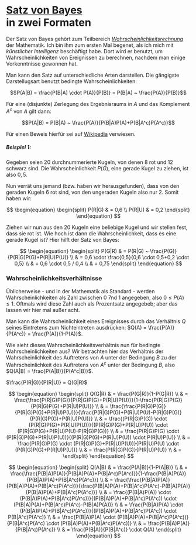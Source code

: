 # [Satz von Bayes](https://de.wikipedia.org/wiki/Satz_von_Bayes)<br>in zwei Formaten

Der Satz von Bayes gehört zum Teilbereich *[Wahrscheinlichkeitsrechnung](./../Wahrscheinlichkeitsrechnung.html)* der Mathematik. Ich bin ihm zum ersten Mal begenet, als ich mich mit *künstlicher Intelligenz* beschäftigt habe. Dort wird er benutzt, um Wahrscheinlichkeiten von Ereignissen zu berechnen, nachdem man einige Vorkenntnisse gewonnen hat.

Man kann den Satz auf unterschiedliche Arten darstellen. Die gängigste Darstellugsart benutzt bedingte Wahrscheinlichkeiten:

$$P(A|B) = \frac{P(B|A) \cdot P(A)}{P(B)} = P(B|A) ~ \frac{P(A)}{P(B)}$$

Für eine (disjunkte) Zerlegung des Ergebnisraums in $A$ und das Komplement $A^c$ von $A$ gilt dann:

$$P(A|B) = P(B|A) ~ \frac{P(A)}{P(B|A)P(A)+P(B|A^c)P(A^c)}$$

Für einen Beweis hierfür sei auf [Wikipedia](https://de.wikipedia.org/wiki/Satz_von_Bayes) verwiesen.

##### Beispiel 1:

Gegeben seien 20 durchnummerierte Kugeln, von denen 8 rot und 12 schwarz sind. Die Wahrscheinlichkeit $P(G)$, eine gerade Kugel zu ziehen, ist also $0,5$.

Nun verrät uns jemand (bzw. haben wir herausgefunden), dass von den geraden Kugeln 6 rot sind, von den ungeraden Kugeln also nur 2. Somit haben wir:

$$
\begin{equation}
\begin{split}
P(R|G) & = 0,6 \\
P(R|U) & = 0,2
\end{split}
\end{equation}
$$

Ziehen wir nun aus den 20 Kugeln eine beliebige Kugel und wir stellen fest, dass sie rot ist. Wie hoch ist dann die Wahrscheinlichkeit, dass es eine gerade Kugel ist? Hier hilft der Satz von Bayes:

$$
\begin{equation}
\begin{split}
P(G|R) & = P(R|G) ~ \frac{P(G)}{P(R|G)P(G)+P(R|U)P(U)} \\
& = 0,6 \cdot \frac{0,5}{0,6 \cdot 0,5+0,2 \cdot 0,5} \\
& = 0,6 \cdot 0,5 / 0,4 \\
& = 0,75
\end{split}
\end{equation}
$$

### Wahrscheinlichkeitsverhältnisse

Üblicherweise - und in der Mathematik als Standard - werden Wahrscheinlichkeiten als Zahl zwischen 0 7nd 1 angegeben, also $0 \le P(A) \le 1$. Oftmals wird diese Zahl auch als Prozentsatz angegebeb; aber das lassen wir hier mal außer acht.

Man kann die Wahrscheinlichkeit eines Ereignisses durch das Verhältnis $Q$ seines Eintretens zum Nichteintreten ausdrücken: $Q(A) = \frac{P(A)}{P(A^c)} = \frac{P(A)}{1-P(A)}$.

Wie sieht dieses Wahrscheinlichkeitsverhältnis nun für bedingte Wahrscheinlichkeiten aus? Wir betrachten hier das Verhältnis der Wahrscheinlichkeit des Auftretens von $A$ unter der Bedingung $B$ zu der Wahrscheinlichkeit des Auftretens von $A^c$ unter der Bedingung $B$, also $Q(A|B) = \frac{P(A|B)}{P(A^c|B)}$.

$\frac{P(R|G)}{P(R|U)} = Q(G|R)$

$$
\begin{equation}
\begin{split}
Q(G|R) & = \frac{P(G|R)}{1-P(G|R)} \\
& = \frac{\frac{P(R|G)P(G)}{P(R|G)P(G)+P(R|U)P(U)}}{1-\frac{P(R|G)P(G)}{P(R|G)P(G)+P(R|U)P(U)}} \\
& = \frac{\frac{P(R|G)P(G)}{P(R|G)P(G)+P(R|U)P(U)}}{\frac{P(R|G)P(G)+P(R|U)P(U)-P(R|G)P(G)}{P(R|G)P(G)+P(R|U)P(U)}} \\
& = \frac{(P(R|G)P(G)) \cdot (P(R|G)P(G)+P(R|U)P(U))}{(P(R|G)P(G)+P(R|U)P(U)) \cdot (P(R|G)P(G)+P(R|U)P(U)-P(R|G)P(G))} \\
& = \frac{P(R|G)P(G) \cdot (P(R|G)P(G)+P(R|U)P(U))}{(P(R|G)P(G)+P(R|U)P(U)) \cdot P(R|U)P(U)} \\
& = \frac{P(R|G)P(G) \cdot (P(R|G)P(G)+P(R|U)P(U))}{P(R|U)P(U) \cdot (P(R|G)P(G)+P(R|U)P(U))} \\
& = \frac{P(R|G)P(G)}{P(R|U)P(U)} \\
& = 
\end{split}
\end{equation}
$$

$$
\begin{equation}
\begin{split}
Q(A|B) & = \frac{P(A|B)}{1-P(A|B)} \\
& = \frac{\frac{P(B|A)P(A)}{P(B|A)P(A)+P(B|A^c)P(A^c)}}{1-\frac{P(B|A)P(A)}{P(B|A)P(A)+P(B|A^c)P(A^c)}} \\
& = \frac{\frac{P(B|A)P(A)}{P(B|A)P(A)+P(B|A^c)P(A^c)}}{\frac{P(B|A)P(A)+P(B|A^c)P(A^c)-P(B|A)P(A)}{P(B|A)P(A)+P(B|A^c)P(A^c)}} \\
& = \frac{(P(B|A)P(A)) \cdot (P(B|A)P(A)+P(B|A^c)P(A^c))}{(P(B|A)P(A)+P(B|A^c)P(A^c)) \cdot (P(B|A)P(A)+P(B|A^c)P(A^c)-P(B|A)P(A))} \\
& = \frac{P(B|A)P(A) \cdot (P(B|A)P(A)+P(B|A^c)P(A^c))}{(P(B|A)P(A)+P(B|A^c)P(A^c)) \cdot P(B|A^c)P(A^c)} \\
& = \frac{P(B|A)P(A) \cdot (P(B|A)P(A)+P(B|A^c)P(A^c))}{P(B|A^c)P(A^c) \cdot (P(B|A)P(A)+P(B|A^c)P(A^c))} \\
& = \frac{P(B|A)P(A)}{P(B|A^c)P(A^c)} \\
& = \frac{P(B|A)}{P(B|A^c)} \cdot Q(A)
\end{split}
\end{equation}
$$


# &nbsp;

